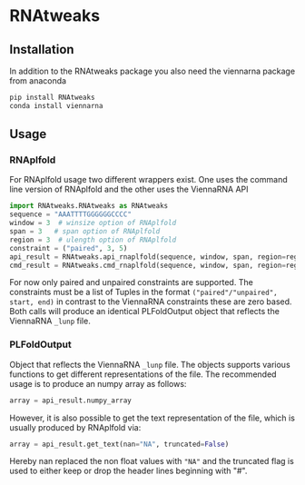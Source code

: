 # RNAtweaks

## Installation
In addition to the RNAtweaks package you also need the viennarna package from anaconda

```bash
pip install RNAtweaks
conda install viennarna
```

## Usage
### RNAplfold
For RNAplfold usage two different wrappers exist. One uses the command line version of RNAplfold and the other 
uses the ViennaRNA API
```python
import RNAtweaks.RNAtweaks as RNAtweaks
sequence = "AAATTTTGGGGGGCCCC"
window = 3  # winsize option of RNAplfold
span = 3   # span option of RNAplfold
region = 3  # ulength option of RNAplfold
constraint = ("paired", 3, 5)
api_result = RNAtweaks.api_rnaplfold(sequence, window, span, region=region, temperature=37.0, constraint=[constraint])
cmd_result = RNAtweaks.cmd_rnaplfold(sequence, window, span, region=region, temperature=37.0, constraint=[constraint])
```

For now only paired and unpaired constraints are supported. The constraints must be a list of 
Tuples in the format `("paired"/"unpaired", start, end)` in contrast to the ViennaRNA constraints these are zero based.
Both calls will produce an identical PLFoldOutput object that reflects the ViennaRNA `_lunp` file.

### PLFoldOutput
Object that reflects the ViennaRNA `_lunp` file. The objects supports various functions to get different representations
of the file. The recommended usage is to produce an numpy array as follows:

```python
array = api_result.numpy_array
```

However, it is also possible to get the text representation of the file, which is usually produced by RNAplfold via:

```python
array = api_result.get_text(nan="NA", truncated=False)
```
Hereby nan replaced the non float values with `"NA"` and the truncated flag is used to either keep or drop the header 
lines beginning with "#".


